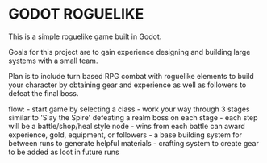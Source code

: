 # GODOT ROGUELIKE

This is a simple roguelike game built in Godot.

Goals for this project are to gain experience designing and building large systems with a small team.

Plan is to include turn based RPG combat with roguelike elements to build your character
by obtaining gear and experience as well as followers to defeat the final boss.

flow:
	- start game by selecting a class
	- work your way through 3 stages similar to 'Slay the Spire' defeating a realm boss on each stage
	- each step will be a battle/shop/heal style node
	- wins from each battle can award experience, gold, equipment, or followers
	- a base building system for between runs to generate helpful materials
	- crafting system to create gear to be added as loot in future runs
